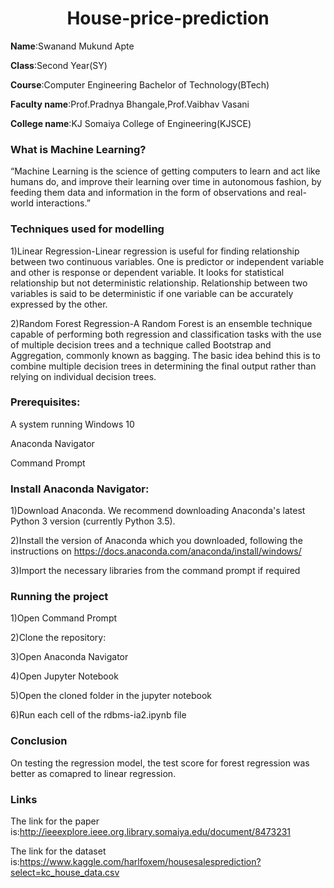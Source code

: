 <h1 align="center">House-price-prediction</h1>

**Name**:Swanand Mukund Apte

**Class**:Second Year(SY)

**Course**:Computer Engineering Bachelor of Technology(BTech)

**Faculty name**:Prof.Pradnya Bhangale,Prof.Vaibhav Vasani

**College name**:KJ Somaiya College of Engineering(KJSCE)

### What is Machine Learning?


“Machine Learning is the science of getting computers to learn and act like humans do, and improve their learning over time in autonomous fashion, by feeding them data and information in the form of observations and real-world interactions.”


### Techniques used for modelling

1)Linear Regression-Linear regression is useful for finding relationship between two continuous variables. One is predictor or independent variable and other is response or dependent variable. It looks for statistical relationship but not deterministic relationship. Relationship between two variables is said to be deterministic if one variable can be accurately expressed by the other.

2)Random Forest Regression-A Random Forest is an ensemble technique capable of performing both regression and classification tasks with the use of multiple decision trees and a technique called Bootstrap and Aggregation, commonly known as bagging. The basic idea behind this is to combine multiple decision trees in determining the final output rather than relying on individual decision trees.

### Prerequisites:
A system running Windows 10

Anaconda Navigator

Command Prompt


### Install Anaconda Navigator:
1)Download Anaconda. We recommend downloading Anaconda's latest Python 3 version (currently Python 3.5).

2)Install the version of Anaconda which you downloaded, following the instructions on https://docs.anaconda.com/anaconda/install/windows/

3)Import the necessary libraries from the command prompt if required


### Running the project

1)Open Command Prompt

2)Clone the repository:

3)Open Anaconda Navigator

4)Open Jupyter Notebook

5)Open the cloned folder in the jupyter notebook

6)Run each cell of the rdbms-ia2.ipynb file



### Conclusion

On testing the regression model, the test score for forest regression was better as comapred to linear regression.

### Links
The link for the paper is:http://ieeexplore.ieee.org.library.somaiya.edu/document/8473231

The link for the dataset is:https://www.kaggle.com/harlfoxem/housesalesprediction?select=kc_house_data.csv
